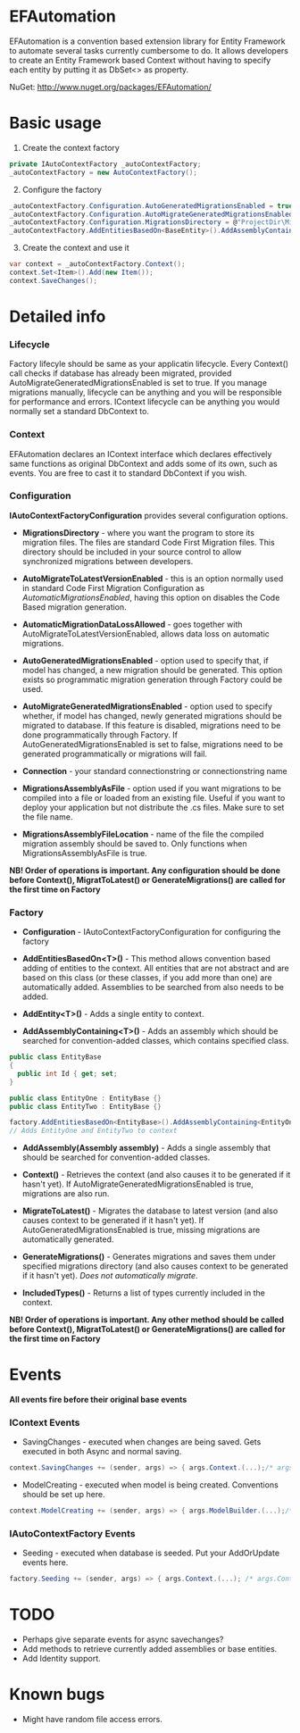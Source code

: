 EFAutomation
============

EFAutomation is a convention based extension library for Entity Framework to automate several tasks currently cumbersome to do. It allows developers to create an Entity Framework based Context without having to specify each entity by putting it as DbSet<> as property. 

NuGet: http://www.nuget.org/packages/EFAutomation/

Basic usage
============

1) Create the context factory
```c#
private IAutoContextFactory _autoContextFactory;
_autoContextFactory = new AutoContextFactory();
```

2) Configure the factory
```c#
_autoContextFactory.Configuration.AutoGeneratedMigrationsEnabled = true; 
_autoContextFactory.Configuration.AutoMigrateGeneratedMigrationsEnabled = true;
_autoContextFactory.Configuration.MigrationsDirectory = @"ProjectDir\Migrations";
_autoContextFactory.AddEntitiesBasedOn<BaseEntity>().AddAssemblyContaining<BaseEntity>();
```
3) Create the context and use it
```c#
var context = _autoContextFactory.Context();
context.Set<Item>().Add(new Item());
context.SaveChanges();
```

Detailed info
=============

### Lifecycle
Factory lifecyle should be same as your applicatin lifecycle. Every Context() call checks if database has already been migrated, provided AutoMigrateGeneratedMigrationsEnabled is set to true. If you manage migrations manually, lifecycle can be anything and you will be responsible for performance and errors. IContext lifecycle can be anything you would normally set a standard DbContext to.

### Context
EFAutomation declares an IContext interface which declares effectively same functions as original DbContext and adds some of its own, such as events. You are free to cast it to standard DbContext if you wish.

### Configuration
**IAutoContextFactoryConfiguration** provides several configuration options. 
* **MigrationsDirectory** - where you want the program to store its migration files. The files are standard Code First Migration files. This directory should be included in your source control to allow synchronized migrations between developers.

* **AutoMigrateToLatestVersionEnabled** - this is an option normally used in standard Code First Migration Configuration as _AutomaticMigrationsEnabled_, having this option on disables the Code Based migration generation.

* **AutomaticMigrationDataLossAllowed** - goes together with AutoMigrateToLatestVersionEnabled, allows data loss on automatic migrations.

* **AutoGeneratedMigrationsEnabled** - option used to specify that, if model has changed, a new migration should be generated. This option exists so programmatic migration generation through Factory could be used.

* **AutoMigrateGeneratedMigrationsEnabled** - option used to specify whether, if model has changed, newly generated migrations should be migrated to database. If this feature is disabled, migrations need to be done programmatically through Factory. If AutoGeneratedMigrationsEnabled is set to false, migrations need to be generated programmatically or migrations will fail.

* **Connection** - your standard connectionstring or connectionstring name

* **MigrationsAssemblyAsFile** - option used if you want migrations to be compiled into a file or loaded from an existing file. Useful if you want to deploy your application but not distribute the .cs  files. Make sure to set the file name.

* **MigrationsAssemblyFileLocation** - name of the file the compiled migration assembly should be saved to. Only functions when MigrationsAssemblyAsFile is true.

**NB! Order of operations is important. Any configuration should be done before Context(), MigratToLatest() or GenerateMigrations() are called for the first time on Factory**

### Factory
* **Configuration** - IAutoContextFactoryConfiguration for configuring the factory

* **AddEntitiesBasedOn&lt;T&gt;()** - This method allows convention based adding of entities to the context. All entities that are not abstract and are based on this class (or these classes, if you add more than one) are automatically added. Assemblies to be searched from also needs to be added.

* **AddEntity&lt;T&gt;()** - Adds a single entity to context.

* **AddAssemblyContaining&lt;T&gt;()** - Adds an assembly which should be searched for convention-added classes, which contains specified class.
```c#
public class EntityBase
{
  public int Id { get; set;
}

public class EntityOne : EntityBase {}
public class EntityTwo : EntityBase {}

factory.AddEntitiesBasedOn<EntityBase>().AddAssemblyContaining<EntityOne>(); 
// Adds EntityOne and EntityTwo to context
```

* **AddAssembly(Assembly assembly)** - Adds a single assembly that should be searched for convention-added classes.

* **Context()** - Retrieves the context (and also causes it to be generated if it hasn't yet). If AutoMigrateGeneratedMigrationsEnabled is true, migrations are also run.

* **MigrateToLatest()** - Migrates the database to latest version (and also causes context to be generated if it hasn't yet). If AutoGeneratedMigrationsEnabled is true, missing migrations are automatically generated.

* **GenerateMigrations()** - Generates migrations and saves them under specified migrations directory (and also causes context to be generated if it hasn't yet). _Does not automatically migrate_.

* **IncludedTypes()** - Returns a list of types currently included in the context.

**NB! Order of operations is important. Any other method should be called before Context(), MigratToLatest() or GenerateMigrations() are called for the first time on Factory** 

Events
==========
**All events fire before their original base events**

### IContext Events
* SavingChanges - executed when changes are being saved. Gets executed in both Async and normal saving.
```c#
context.SavingChanges += (sender, args) => { args.Context.(...);/* args.Context is IContext */ };
```

* ModelCreating - executed when model is being created. Conventions should be set up here.
```c#
context.ModelCreating += (sender, args) => { args.ModelBuilder.(...);/* args.ModelBuilder is standard DbModelBuilder */};
```

### IAutoContextFactory Events
* Seeding - executed when database is seeded. Put your AddOrUpdate events here.
```c#
factory.Seeding += (sender, args) => { args.Context.(...); /* args.Context is IContext */ };
```


TODO
==========
* Perhaps give separate events for async savechanges?
* Add methods to retrieve currently added assemblies or base entities.
* Add Identity support.

Known bugs
==========
* Might have random file access errors.
